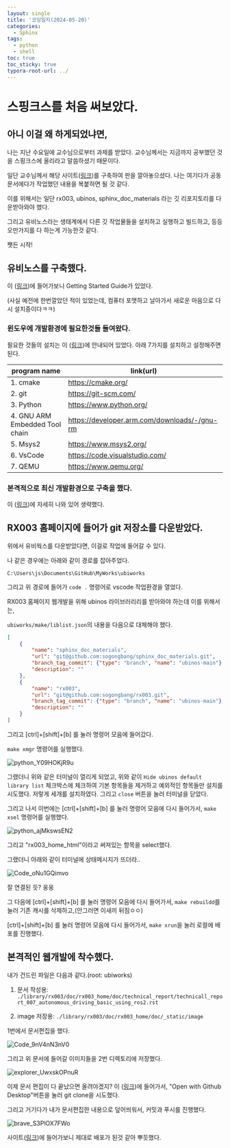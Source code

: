 ```yaml
---
layout: single
title: '코딩일지(2024-05-20)'
categories:
  - Sphinx
tags:
  - python
  - shell
toc: true
toc_sticky: true
typora-root-url: ../
---
```








# 스핑크스를 처음 써보았다.




## 아니 이걸 왜 하게되었냐면,

나는 지난 수요일에 교수님으로부터 과제를 받았다. 교수님께서는 지금까지 공부했던 것을 스핑크스에 올리라고 말씀하셨기 때문이다.

일단 교수님께서 해당 사이트([링크](https://sogongbang.github.io/rx003/technical_reports.html#rx003))를 구축하여 판을 깔아놓으셨다. 나는 여기다가 공동문서에다가 작업했던 내용을 복붙하면 될 것 같다.

이를 위해서는 일단 rx003, ubinos, sphinx_doc_materials 라는 깃 리포지토리를 다운받아와야 했다.

그리고 유비노스라는 생태계에서 다른 깃 작업물들을 설치하고 실행하고 빌드하고, 등등 오만가지를 다 하는게 가능한것 같다.

쨋든 시작!



## 유비노스를 구축했다.

이 ([링크](https://sonamu.atlassian.net/wiki/spaces/PUBL/pages/77561861/Getting+Started+Guide))에 들어가보니 Getting Started Guide가 있었다.

(사실 예전에 한번깔았던 적이 있었는데, 컴퓨터 포맷하고 날아가서 새로운 마음으로 다시 설치중이다ㅋㅋ)



### 윈도우에 개발환경에 필요한것들 들여왔다.

필요한 것들의 설치는 이 ([링크](https://sonamu.atlassian.net/wiki/spaces/PUBL/pages/77856990/Setting+Up+the+Development+Environment+on+Windows))에 안내되어 있었다. 아래 7가지를 설치하고 설정해주면 된다.

| program name                   | link(url)                                    |
| ------------------------------ | -------------------------------------------- |
| 1. cmake                       | https://cmake.org/                           |
| 2. git                         | https://git-scm.com/                         |
| 3. Python                      | https://www.python.org/                      |
| 4. GNU ARM Embedded Tool chain | https://developer.arm.com/downloads/-/gnu-rm |
| 5. Msys2                       | https://www.msys2.org/                       |
| 6. VsCode                      | https://code.visualstudio.com/               |
| 7. QEMU                        | https://www.qemu.org/                        |



### 본격적으로 최신 개발환경으로 구축을 했다.

이 ([링크](https://sonamu.atlassian.net/wiki/spaces/PUBL/pages/77561861/Getting+Started+Guide))에 자세히 나와 있어 생략했다.











## RX003 홈페이지에 들어가 git 저장소를 다운받았다.

위에서 유비웍스를 다운받았다면, 이걸로 작업에 들어갈 수 있다.

나 같은 경우에는 아래와 같이 경로를 잡아주었다.

```shell
C:\Users\js\Documents\GitHub\MyWorks\ubiworks
```

그리고 위 경로에 들어가  `code .` 명령어로 vscode 작업환경을 열었다.

RX003 홈페이지 웹개발을 위해 ubinos 라이브러리리를 받아와야 하는데 이를 위해서는,

`ubiworks/make/liblist.json`의 내용을 다음으로 대체해야 했다.

```json
[
    {
        "name": "sphinx_doc_materials",
        "url": "git@github.com:sogongbang/sphinx_doc_materials.git",
        "branch_tag_commit": {"type": "branch", "name": "ubinos-main"},
        "description": ""
    },
    {
        "name": "rx003",
        "url": "git@github.com:sogongbang/rx003.git",
        "branch_tag_commit": {"type": "branch", "name": "ubinos-main"},
        "description": ""
    }
]
```



그리고  [ctrl]+[shift]+[b] 를 눌러 명령어 모음에 들어갔다.

`make xmgr` 명령어를 실행했다.

![python_Y09HOKjR9u](/images/2024-05-20-codinglog(91)/python_Y09HOKjR9u.webp)

그랬더니 위와 같은 터미널이 열리게 되었고, 위와 같이 `Hide ubinos default library list` 체크박스에 체크하여 기본 항목들을 제거하고 예외적인 항목들만 설치를 시도했다. 저렇게 세개를 설치하였다. 그리고 `close` 버튼을 눌러 터미널을 닫았다.

그리고 나서 이번에는 [ctrl]+[shift]+[b] 를 눌러 명령어 모음에 다시 들어가서, `make xsel` 명령어를 실행했다.

![python_ajMkswsEN2](/images/2024-05-20-codinglog(91)/python_ajMkswsEN2.webp)

그리고 "rx003_home_html"이라고 써져있는 항목을 select했다.

그랬더니 아래와 같이 터미널에 상태메시지가 뜨더라..

![Code_oNu1GQimvo](/images/2024-05-20-codinglog(91)/Code_oNu1GQimvo.webp)

잘 연결된 듯? 웅웅

그 다음에 [ctrl]+[shift]+[b] 를 눌러 명령어 모음에 다시 들어가서, `make rebuildd`를 눌러 기존 캐시를 삭제하고,(안그러면 이새끼 뒤짐ㅇㅇ)

[ctrl]+[shift]+[b] 를 눌러 명령어 모음에 다시 들어가서, `make xrun`을 눌러 로컬에 배포를 진행했다.



## 본격적인 웹개발에 착수했다.

내가 건드린 파일은 다음과 같다.(root: ubiworks)

1. 문서 작성용: `./library/rx003/doc/rx003_home/doc/technical_report/technicall_report_007_autonomous_driving_basic_using_ros2.rst`

2. image 저장용: `./library/rx003/doc/rx003_home/doc/_static/image`

1번에서 문서편집을 했다.

![Code_9nV4nN3nV0](/images/2024-05-20-codinglog(91)/Code_9nV4nN3nV0.webp)

그리고 위 문서에 들어갈 이미지들을 2번 디렉토리에 저장했다.

![explorer_UwxskOPnuR](/images/2024-05-20-codinglog(91)/explorer_UwxskOPnuR.webp)



이제 문서 편집이 다 끝났으면 올려야겠지? 이 ([링크](https://github.com/sogongbang/rx003))에 들어가서, "Open with Github Desktop"버튼을 눌러 git clone을 시도했다.

그리고 거기다가 내가 문서편집한 내용으로 덮어씌워서, 커밋과 푸시를 진행했다.

![brave_S3PlOX7FWo](/images/2024-05-20-codinglog(91)/brave_S3PlOX7FWo.webp)

사이트([링크](https://sogongbang.github.io/rx003/technical_reports.html))에 들어가보니 제대로 배포가 된것 같아 뿌듯했다.


















